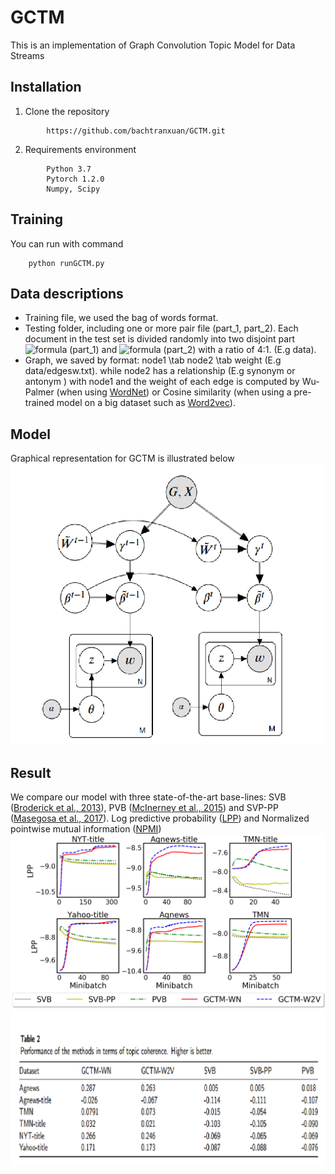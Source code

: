 




# GCTM
This is an implementation of Graph Convolution Topic Model for Data Streams

## Installation
1. Clone the repository
```
		https://github.com/bachtranxuan/GCTM.git
``` 
2. Requirements environment
```
		Python 3.7
		Pytorch 1.2.0
		Numpy, Scipy
```
## Training
You can run with command
```
	python runGCTM.py
```
## Data descriptions
*	Training file, we used the bag of words format.
*	Testing folder, including one or more pair file (part_1, part_2). Each document in the test set is divided randomly into two disjoint part ![formula](https://render.githubusercontent.com/render/math?math=w_{obs}) (part_1) and ![formula](https://render.githubusercontent.com/render/math?math=w_{ho}) (part_2) with a ratio of 4:1. (E.g data).
*	Graph, we saved by format: node1 \tab node2 \tab weight (E.g data/edgesw.txt). while node2 has a relationship (E.g synonym or antonym ) with node1 and the weight of each edge is computed by Wu-Palmer (when using [WordNet](https://wordnet.princeton.edu/)) or Cosine similarity (when using a pre-trained model on a big dataset such as [Word2vec](https://nlp.stanford.edu/projects/glove/)).
## Model
Graphical representation for GCTM is illustrated below
\
<img src="figures/model.png" alt="centered image" height="450px" width="500px" >
## Result
We compare our model with three state-of-the-art base-lines:
SVB ([Broderick et al., 2013](https://arxiv.org/pdf/1307.6769.pdf)), PVB ([McInerney et al.,  2015](https://arxiv.org/pdf/1507.05253.pdf)) and SVP-PP ([Masegosa et al., 2017](http://proceedings.mlr.press/v70/masegosa17a/masegosa17a.pdf)). Log predictive probability ([LPP](http://jmlr.org/papers/v14/hoffman13a.html))  and Normalized pointwise mutual information ([NPMI](https://www.aclweb.org/anthology/E14-1056/))
![Log predictive probability](./figures/perplexities.png)
![Normalized pointwise mutual information](./figures/npmi.png)
``` 
